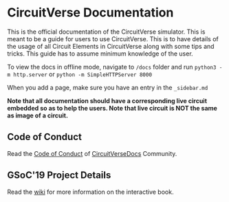 # CircuitVerse Documentation

This is the official documentation of the CircuitVerse simulator. This is meant to be a guide for users to use CircuitVerse. This is to have details of the usage of all Circuit Elements in CircuitVerse along with some tips and tricks. This guide has to assume minimum knowledge of the user. 

To view the docs in offline mode, navigate to `/docs` folder and run
`python3 -m http.server` or 
`python -m SimpleHTTPServer 8000` 

When you add a page, make sure you have an entry in the `_sidebar.md`

**Note that all documentation should have a corresponding live circuit embedded so as to help the users. Note that live circuit is NOT the same as image of a circuit.**

## Code of Conduct

Read the [Code of Conduct](./code-of-conduct.md) of [CircuitVerseDocs](https://docs.circuitverse.org) Community.

## GSoC'19 Project Details 
Read the [wiki](https://github.com/CircuitVerse/CircuitVerseDocs/wiki/Interactive-Book) for more information on the interactive book. 
